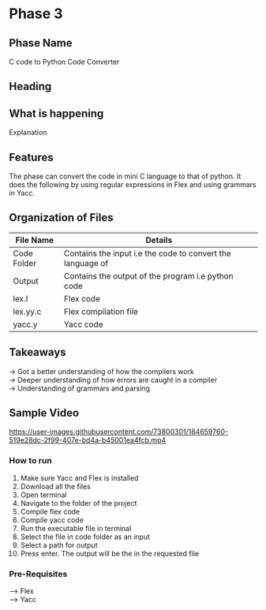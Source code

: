 # Phase 3

## Phase Name
C code to Python Code Converter

## Heading


## What is happening
Explanation

## Features
The phase can convert the code in mini C language to that of python. It does the following by using regular expressions in Flex and using grammars in Yacc. 

## Organization of Files
File Name | Details
------------ | -------------
Code Folder | Contains the input i.e the code to convert the language of
Output | Contains the output of the program i.e python code
lex.l | Flex code
lex.yy.c| Flex compilation file
yacc.y | Yacc code



## Takeaways
-> Got a better understanding of how the compilers work  
-> Deeper understanding of how errors are caught in a compiler  
-> Understanding of grammars and parsing  

## Sample Video

https://user-images.githubusercontent.com/73800301/184659760-519e28dc-2f99-407e-bd4a-b45001ea4fcb.mp4

### How to run
1) Make sure Yacc and Flex is installed
2) Download all the files 
3) Open terminal
4) Navigate to the folder of the project 
5) Compile flex code
6) Compile yacc code
7) Run the executable file in terminal
8) Select the file in code folder as an input
9) Select a path for output
10) Press enter. The output will be the in the requested file

### Pre-Requisites
--> Flex  
--> Yacc  




